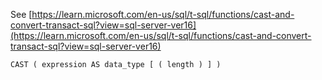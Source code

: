 See [https://learn.microsoft.com/en-us/sql/t-sql/functions/cast-and-convert-transact-sql?view=sql-server-ver16](https://learn.microsoft.com/en-us/sql/t-sql/functions/cast-and-convert-transact-sql?view=sql-server-ver16)
```
CAST ( expression AS data_type [ ( length ) ] )
```
